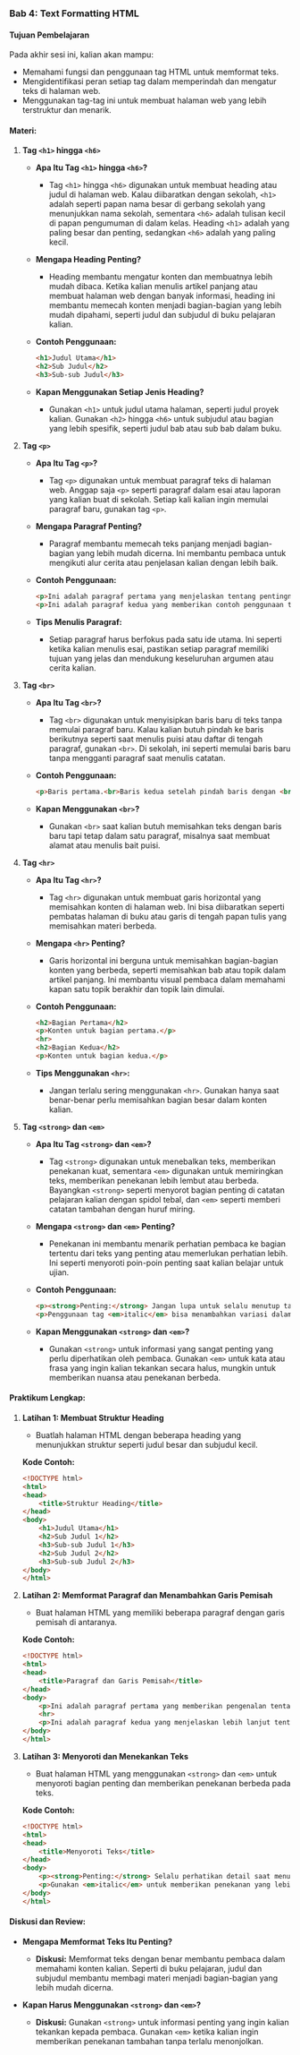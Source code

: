 ### **Bab 4: Text Formatting HTML**

#### **Tujuan Pembelajaran**
Pada akhir sesi ini, kalian akan mampu:
- Memahami fungsi dan penggunaan tag HTML untuk memformat teks.
- Mengidentifikasi peran setiap tag dalam memperindah dan mengatur teks di halaman web.
- Menggunakan tag-tag ini untuk membuat halaman web yang lebih terstruktur dan menarik.

#### **Materi:**

1. **Tag `<h1>` hingga `<h6>`**
   - **Apa Itu Tag `<h1>` hingga `<h6>`?**
     - Tag `<h1>` hingga `<h6>` digunakan untuk membuat heading atau judul di halaman web. Kalau diibaratkan dengan sekolah, `<h1>` adalah seperti papan nama besar di gerbang sekolah yang menunjukkan nama sekolah, sementara `<h6>` adalah tulisan kecil di papan pengumuman di dalam kelas. Heading `<h1>` adalah yang paling besar dan penting, sedangkan `<h6>` adalah yang paling kecil.
   
   - **Mengapa Heading Penting?**
     - Heading membantu mengatur konten dan membuatnya lebih mudah dibaca. Ketika kalian menulis artikel panjang atau membuat halaman web dengan banyak informasi, heading ini membantu memecah konten menjadi bagian-bagian yang lebih mudah dipahami, seperti judul dan subjudul di buku pelajaran kalian.

   - **Contoh Penggunaan:**
     ```html
     <h1>Judul Utama</h1>
     <h2>Sub Judul</h2>
     <h3>Sub-sub Judul</h3>
     ```

   - **Kapan Menggunakan Setiap Jenis Heading?**
     - Gunakan `<h1>` untuk judul utama halaman, seperti judul proyek kalian. Gunakan `<h2>` hingga `<h6>` untuk subjudul atau bagian yang lebih spesifik, seperti judul bab atau sub bab dalam buku.

2. **Tag `<p>`**
   - **Apa Itu Tag `<p>`?**
     - Tag `<p>` digunakan untuk membuat paragraf teks di halaman web. Anggap saja `<p>` seperti paragraf dalam esai atau laporan yang kalian buat di sekolah. Setiap kali kalian ingin memulai paragraf baru, gunakan tag `<p>`.

   - **Mengapa Paragraf Penting?**
     - Paragraf membantu memecah teks panjang menjadi bagian-bagian yang lebih mudah dicerna. Ini membantu pembaca untuk mengikuti alur cerita atau penjelasan kalian dengan lebih baik.

   - **Contoh Penggunaan:**
     ```html
     <p>Ini adalah paragraf pertama yang menjelaskan tentang pentingnya HTML dalam pembuatan halaman web.</p>
     <p>Ini adalah paragraf kedua yang memberikan contoh penggunaan tag HTML dalam memformat teks.</p>
     ```

   - **Tips Menulis Paragraf:**
     - Setiap paragraf harus berfokus pada satu ide utama. Ini seperti ketika kalian menulis esai, pastikan setiap paragraf memiliki tujuan yang jelas dan mendukung keseluruhan argumen atau cerita kalian.

3. **Tag `<br>`**
   - **Apa Itu Tag `<br>`?**
     - Tag `<br>` digunakan untuk menyisipkan baris baru di teks tanpa memulai paragraf baru. Kalau kalian butuh pindah ke baris berikutnya seperti saat menulis puisi atau daftar di tengah paragraf, gunakan `<br>`. Di sekolah, ini seperti memulai baris baru tanpa mengganti paragraf saat menulis catatan.

   - **Contoh Penggunaan:**
     ```html
     <p>Baris pertama.<br>Baris kedua setelah pindah baris dengan <br> tanpa memulai paragraf baru.</p>
     ```

   - **Kapan Menggunakan `<br>`?**
     - Gunakan `<br>` saat kalian butuh memisahkan teks dengan baris baru tapi tetap dalam satu paragraf, misalnya saat membuat alamat atau menulis bait puisi.

4. **Tag `<hr>`**
   - **Apa Itu Tag `<hr>`?**
     - Tag `<hr>` digunakan untuk membuat garis horizontal yang memisahkan konten di halaman web. Ini bisa diibaratkan seperti pembatas halaman di buku atau garis di tengah papan tulis yang memisahkan materi berbeda. 

   - **Mengapa `<hr>` Penting?**
     - Garis horizontal ini berguna untuk memisahkan bagian-bagian konten yang berbeda, seperti memisahkan bab atau topik dalam artikel panjang. Ini membantu visual pembaca dalam memahami kapan satu topik berakhir dan topik lain dimulai.

   - **Contoh Penggunaan:**
     ```html
     <h2>Bagian Pertama</h2>
     <p>Konten untuk bagian pertama.</p>
     <hr>
     <h2>Bagian Kedua</h2>
     <p>Konten untuk bagian kedua.</p>
     ```

   - **Tips Menggunakan `<hr>`:**
     - Jangan terlalu sering menggunakan `<hr>`. Gunakan hanya saat benar-benar perlu memisahkan bagian besar dalam konten kalian.

5. **Tag `<strong>` dan `<em>`**
   - **Apa Itu Tag `<strong>` dan `<em>`?**
     - Tag `<strong>` digunakan untuk menebalkan teks, memberikan penekanan kuat, sementara `<em>` digunakan untuk memiringkan teks, memberikan penekanan lebih lembut atau berbeda. Bayangkan `<strong>` seperti menyorot bagian penting di catatan pelajaran kalian dengan spidol tebal, dan `<em>` seperti memberi catatan tambahan dengan huruf miring.

   - **Mengapa `<strong>` dan `<em>` Penting?**
     - Penekanan ini membantu menarik perhatian pembaca ke bagian tertentu dari teks yang penting atau memerlukan perhatian lebih. Ini seperti menyoroti poin-poin penting saat kalian belajar untuk ujian.

   - **Contoh Penggunaan:**
     ```html
     <p><strong>Penting:</strong> Jangan lupa untuk selalu menutup tag HTML dengan benar.</p>
     <p>Penggunaan tag <em>italic</em> bisa menambahkan variasi dalam gaya teks kalian.</p>
     ```

   - **Kapan Menggunakan `<strong>` dan `<em>`?**
     - Gunakan `<strong>` untuk informasi yang sangat penting yang perlu diperhatikan oleh pembaca. Gunakan `<em>` untuk kata atau frasa yang ingin kalian tekankan secara halus, mungkin untuk memberikan nuansa atau penekanan berbeda.

#### **Praktikum Lengkap:**

1. **Latihan 1: Membuat Struktur Heading**
   - Buatlah halaman HTML dengan beberapa heading yang menunjukkan struktur seperti judul besar dan subjudul kecil.

   **Kode Contoh:**
   ```html
   <!DOCTYPE html>
   <html>
   <head>
       <title>Struktur Heading</title>
   </head>
   <body>
       <h1>Judul Utama</h1>
       <h2>Sub Judul 1</h2>
       <h3>Sub-sub Judul 1</h3>
       <h2>Sub Judul 2</h2>
       <h3>Sub-sub Judul 2</h3>
   </body>
   </html>
   ```

2. **Latihan 2: Memformat Paragraf dan Menambahkan Garis Pemisah**
   - Buat halaman HTML yang memiliki beberapa paragraf dengan garis pemisah di antaranya.

   **Kode Contoh:**
   ```html
   <!DOCTYPE html>
   <html>
   <head>
       <title>Paragraf dan Garis Pemisah</title>
   </head>
   <body>
       <p>Ini adalah paragraf pertama yang memberikan pengenalan tentang topik.</p>
       <hr>
       <p>Ini adalah paragraf kedua yang menjelaskan lebih lanjut tentang topik.</p>
   </body>
   </html>
   ```

3. **Latihan 3: Menyoroti dan Menekankan Teks**
   - Buat halaman HTML yang menggunakan `<strong>` dan `<em>` untuk menyoroti bagian penting dan memberikan penekanan berbeda pada teks.

   **Kode Contoh:**
   ```html
   <!DOCTYPE html>
   <html>
   <head>
       <title>Menyoroti Teks</title>
   </head>
   <body>
       <p><strong>Penting:</strong> Selalu perhatikan detail saat menulis kode HTML.</p>
       <p>Gunakan <em>italic</em> untuk memberikan penekanan yang lebih halus.</p>
   </body>
   </html>
   ```

#### **Diskusi dan Review:**

- **Mengapa Memformat Teks Itu Penting?**
  - **Diskusi:** Memformat teks dengan benar membantu pembaca dalam memahami konten kalian. Seperti di buku pelajaran, judul dan subjudul membantu membagi materi menjadi bagian-bagian yang lebih mudah dicerna.

- **Kapan Harus Menggunakan `<strong>` dan `<em>`?**
  - **Diskusi:** Gunakan `<strong>` untuk informasi penting yang ingin kalian tekankan kepada pembaca. Gunakan `<em>` ketika kalian ingin memberikan penekanan tambahan tanpa terlalu menonjolkan.